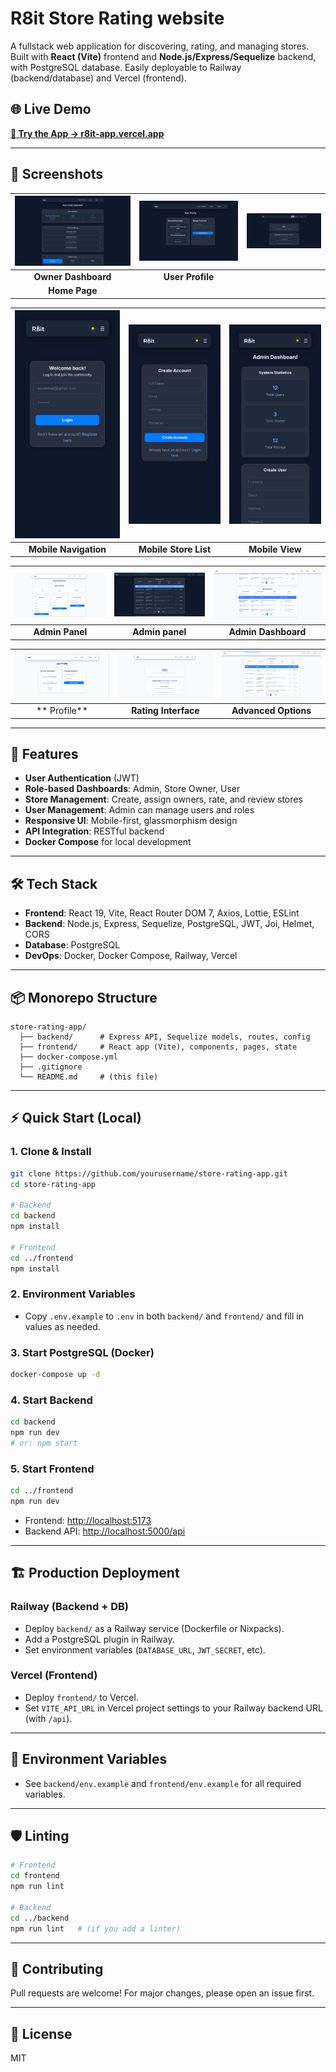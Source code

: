 # R8it Store Rating website

A fullstack web application for discovering, rating, and managing stores. Built with **React (Vite)** frontend and **Node.js/Express/Sequelize** backend, with PostgreSQL database. Easily deployable to Railway (backend/database) and Vercel (frontend).

## 🌐 Live Demo

**[🚀 Try the App → r8it-app.vercel.app](https://r8it-app.vercel.app)**

---

## 📸 Screenshots

<div align="center">

| ![Screenshot 1](screenshots/s1.png) | ![Screenshot 2](screenshots/s2.png) | ![Options 1](screenshots/op1.png) |
|:---:|:---:|:---:|
| **Owner Dashboard** | **User Profile** |
 **Home Page** |

| ![Mobile 2](screenshots/m2.png) | ![Mobile 3](screenshots/m3.png) | ![Mobile 1](screenshots/m1.png) |
|:---:|:---:|:---:|
| **Mobile Navigation** | **Mobile Store List** | **Mobile View** |

| ![Options 2](screenshots/op2.png) | ![Options 3](screenshots/op3.png) | ![Options 4](screenshots/op4.png) |
|:---:|:---:|:---:|
| **Admin Panel** | **Admin  panel** | **Admin Dashboard** |

| ![Options 5](screenshots/op5.png) | ![Options 1-1](screenshots/op1-1.png) | ![Options 3-2](screenshots/op-3.png) |
|:---:|:---:|:---:|
| ** Profile** | **Rating Interface** | **Advanced Options** |

</div>

---

## 🚀 Features


- **User Authentication** (JWT)
- **Role-based Dashboards**: Admin, Store Owner, User
- **Store Management**: Create, assign owners, rate, and review stores
- **User Management**: Admin can manage users and roles
- **Responsive UI**: Mobile-first, glassmorphism design
- **API Integration**: RESTful backend
- **Docker Compose** for local development

---

## 🛠️ Tech Stack

- **Frontend**: React 19, Vite, React Router DOM 7, Axios, Lottie, ESLint
- **Backend**: Node.js, Express, Sequelize, PostgreSQL, JWT, Joi, Helmet, CORS
- **Database**: PostgreSQL
- **DevOps**: Docker, Docker Compose, Railway, Vercel

---

## 📦 Monorepo Structure

```
store-rating-app/
  ├── backend/      # Express API, Sequelize models, routes, config
  ├── frontend/     # React app (Vite), components, pages, state
  ├── docker-compose.yml
  ├── .gitignore
  └── README.md     # (this file)
```

---

## ⚡ Quick Start (Local)

### 1. Clone & Install

```bash
git clone https://github.com/yourusername/store-rating-app.git
cd store-rating-app

# Backend
cd backend
npm install

# Frontend
cd ../frontend
npm install
```

### 2. Environment Variables

- Copy `.env.example` to `.env` in both `backend/` and `frontend/` and fill in values as needed.

### 3. Start PostgreSQL (Docker)

```bash
docker-compose up -d
```

### 4. Start Backend

```bash
cd backend
npm run dev
# or: npm start
```

### 5. Start Frontend

```bash
cd ../frontend
npm run dev
```

- Frontend: [http://localhost:5173](http://localhost:5173)
- Backend API: [http://localhost:5000/api](http://localhost:5000/api)

---

## 🏗️ Production Deployment

### Railway (Backend + DB)

- Deploy `backend/` as a Railway service (Dockerfile or Nixpacks).
- Add a PostgreSQL plugin in Railway.
- Set environment variables (`DATABASE_URL`, `JWT_SECRET`, etc).

### Vercel (Frontend)

- Deploy `frontend/` to Vercel.
- Set `VITE_API_URL` in Vercel project settings to your Railway backend URL (with `/api`).

---

## 📝 Environment Variables

- See `backend/env.example` and `frontend/env.example` for all required variables.

---

## 🛡️ Linting

```bash
# Frontend
cd frontend
npm run lint

# Backend
cd ../backend
npm run lint   # (if you add a linter)
```

---

## 🤝 Contributing

Pull requests are welcome! For major changes, please open an issue first.

---

## 📄 License

MIT
